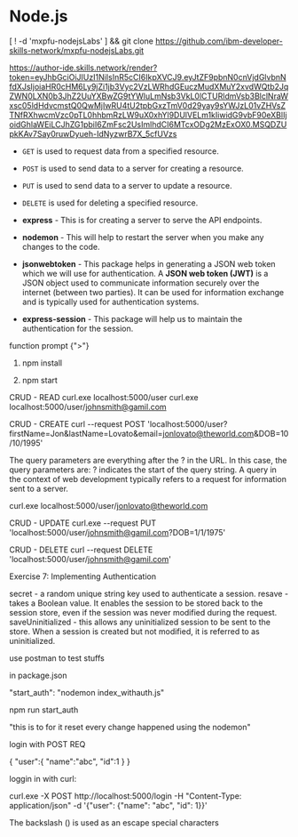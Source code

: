 # Node.js

[ ! -d 'mxpfu-nodejsLabs' ] && git clone https://github.com/ibm-developer-skills-network/mxpfu-nodejsLabs.git

https://author-ide.skills.network/render?token=eyJhbGciOiJIUzI1NiIsInR5cCI6IkpXVCJ9.eyJtZF9pbnN0cnVjdGlvbnNfdXJsIjoiaHR0cHM6Ly9jZi1jb3Vyc2VzLWRhdGEuczMudXMuY2xvdWQtb2JqZWN0LXN0b3JhZ2UuYXBwZG9tYWluLmNsb3VkL0lCTURldmVsb3BlclNraWxsc05ldHdvcmstQ0QwMjIwRU4tU2tpbGxzTmV0d29yay9sYWJzL01vZHVsZTNfRXhwcmVzc0pTL0hhbmRzLW9uX0xhYl9DUlVELm1kIiwidG9vbF90eXBlIjoidGhlaWEiLCJhZG1pbiI6ZmFsc2UsImlhdCI6MTcxODg2MzExOX0.MSQDZUpkKAv7Say0ruwDyueh-IdNyzwrB7X_5cfUVzs

- `GET` is used to request data from a specified resource.
- `POST` is used to send data to a server for creating a resource.
- `PUT` is used to send data to a server to update a resource.
- `DELETE` is used for deleting a specified resource.

- **express** - This is for creating a server to serve the API endpoints.
- **nodemon** - This will help to restart the server when you make any changes to the code.
- **jsonwebtoken** - This package helps in generating a JSON web token which we will use for authentication. A **JSON web token (JWT)** is a JSON object used to communicate information securely over the internet (between two parties). It can be used for information exchange and is typically used for authentication systems.
- **express-session** - This package will help us to maintain the authentication for the session.

function prompt {">"}

1. npm install

2. npm start

  CRUD - READ 
  curl.exe localhost:5000/user
  curl.exe localhost:5000/user/johnsmith@gamil.com

  CRUD - CREATE
  curl --request POST 'localhost:5000/user?firstName=Jon&lastName=Lovato&email=jonlovato@theworld.com&DOB=10/10/1995'

  The query parameters are everything after the ? in the URL. In this case, the query parameters are:
  ? indicates the start of the query string.
  A query in the context of web development typically refers to a request for information sent to a server.

  curl.exe localhost:5000/user/jonlovato@theworld.com

  CRUD - UPDATE
  curl.exe --request PUT 'localhost:5000/user/johnsmith@gamil.com?DOB=1/1/1975'


  CRUD - DELETE
  curl --request DELETE 'localhost:5000/user/johnsmith@gamil.com'

Exercise 7: Implementing Authentication

  secret - a random unique string key used to authenticate a session.
  resave - takes a Boolean value. It enables the session to be stored back to the session store, even if the session was never modified during the request.
  saveUninitialized - this allows any uninitialized session to be sent to the store. When a session is created but not modified, it is referred to as uninitialized.


  use postman to test stuffs

  in package.json

  "start_auth": "nodemon index_withauth.js"


  npm run start_auth

  "this is to for it reset every change happened using the nodemon"

  login with POST REQ

  {
      "user":{
          "name":"abc",
          "id":1
      }
  } 

loggin in with curl:

curl.exe -X POST http://localhost:5000/login -H "Content-Type: application/json" -d '{\"user\": {\"name\": \"abc\", \"id\": 1}}'

The backslash (\) is used as an escape  special  characters
